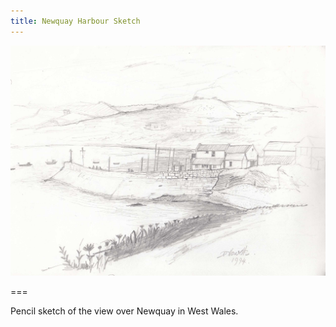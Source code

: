 ```yaml
---
title: Newquay Harbour Sketch
---
```


![Newquay harbour](newquay-harbour.jpg)

===

Pencil sketch of the view over Newquay in West Wales.